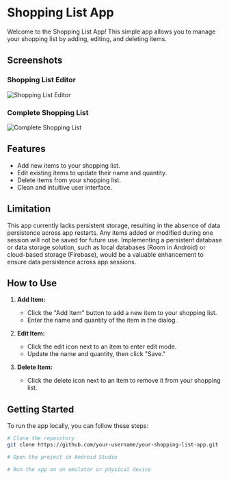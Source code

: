 # Shopping List App

Welcome to the Shopping List App! This simple app allows you to manage your shopping list by adding, editing, and deleting items.

## Screenshots

### Shopping List Editor
![Shopping List Editor](https://github.com/pavan-kumar-arepu/ShoppingListApp/assets/13812858/e145c522-dd5e-4d70-992c-220c601492a2)
### Complete Shopping List
![Complete Shopping List](https://github.com/pavan-kumar-arepu/ShoppingListApp/assets/13812858/277dd332-a602-43ee-b296-1d253e1ef715)

## Features

- Add new items to your shopping list.
- Edit existing items to update their name and quantity.
- Delete items from your shopping list.
- Clean and intuitive user interface.


## Limitation
This app currently lacks persistent storage, resulting in the absence of data persistence across app restarts.
Any items added or modified during one session will not be saved for future use. Implementing a persistent database or data storage solution, such as local databases (Room in Android) or cloud-based storage (Firebase), would be a valuable enhancement to ensure data persistence across app sessions.


## How to Use

1. **Add Item:**
   - Click the "Add Item" button to add a new item to your shopping list.
   - Enter the name and quantity of the item in the dialog.

2. **Edit Item:**
   - Click the edit icon next to an item to enter edit mode.
   - Update the name and quantity, then click "Save."

3. **Delete Item:**
   - Click the delete icon next to an item to remove it from your shopping list.

## Getting Started

To run the app locally, you can follow these steps:

```bash
# Clone the repository
git clone https://github.com/your-username/your-shopping-list-app.git

# Open the project in Android Studio

# Run the app on an emulator or physical device
